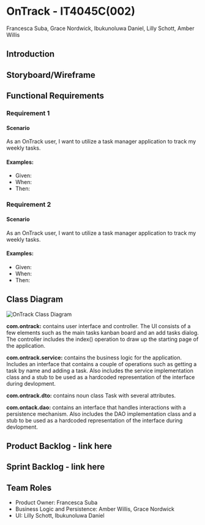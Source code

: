 # OnTrack - IT4045C(002)
Francesca Suba, Grace Nordwick, Ibukunoluwa Daniel, Lilly Schott, Amber Willis
## Introduction
## Storyboard/Wireframe
## Functional Requirements
### Requirement 1
#### Scenario
As an OnTrack user, I want to utilize a task manager application to track my weekly tasks. 
#### Examples:
- Given:
- When:
- Then:
### Requirement 2
#### Scenario
As an OnTrack user, I want to utilize a task manager application to track my weekly tasks. 
#### Examples:
- Given:
- When:
- Then:
## Class Diagram
![OnTrack Class Diagram](https://github.com/francescasuba/OnTrack/blob/78ccd194ab1f1cda02d203638572429308269c1f/OnTrack%20Class%20Diagram.png)

**com.ontrack:** contains user interface and controller. The UI consists of a few elements such as the main tasks kanban board and an add tasks dialog. The controller includes the index() operation to draw up the starting page of the application.

**com.ontrack.service:** contains the business logic for the application. Includes an interface that contains a couple of operations such as getting a task by name and adding a task. Also includes the service implementation class and a stub to be used as a hardcoded representation of the interface during devlopment.

**com.ontrack.dto:** contains noun class Task with several attributes.

**com.ontack.dao:** contains an interface that handles interactions with a persistence mechanism. Also includes the DAO implementation class and a stub to be used as a hardcoded representation of the interface during devlopment.

## Product Backlog - link here
## Sprint Backlog - link here
## Team Roles
- Product Owner: Francesca Suba
- Business Logic and Persistence: Amber Willis, Grace Nordwick
- UI: Lilly Schott, Ibukunoluwa Daniel
